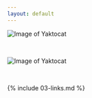 ```yaml
---
layout: default
---
```

![Image of Yaktocat](https://octodex.github.com/images/yaktocat.png)

<br>  

![Image of Yaktocat](https://octodex.github.com/images/yaktocat.png)

<br>

{% include 03-links.md %}

